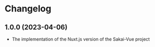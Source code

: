 # Changelog

## 1.0.0 (2023-04-06)

-   The implementation of the Nuxt.js version of the Sakai-Vue project
